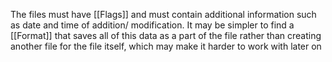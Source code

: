 The files must have [[Flags]] and must contain additional information such as date and time of addition/ modification.
It may be simpler to find a [[Format]] that saves all of this data as a part of the file rather than creating another file for the file itself, which may make it harder to work with later on